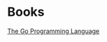 # Books

[The Go Programming Language](https://www.oreilly.com/library/view/the-go-programming/9780134190570/)
